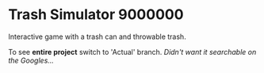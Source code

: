 # Trash Simulator 9000000

Interactive game with a trash can and throwable trash.

To see **entire project** switch to 'Actual' branch. *Didn't want it searchable on the Googles...*
